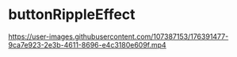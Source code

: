 # buttonRippleEffect

https://user-images.githubusercontent.com/107387153/176391477-9ca7e923-2e3b-4611-8696-e4c3180e609f.mp4

